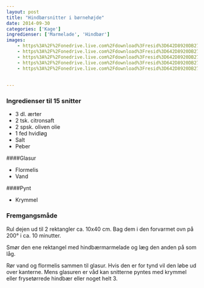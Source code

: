 ```yaml
---
layout: post
title: "Hindbærsnitter i børnehøjde"
date: 2014-09-30
categories: ['Kage']
ingredienser: ['Marmelade', 'Hindbær']
images:
    - https%3A%2F%2Fonedrive.live.com%2Fdownload%3Fresid%3D642D8920DB2784EE!126208
    - https%3A%2F%2Fonedrive.live.com%2Fdownload%3Fresid%3D642D8920DB2784EE!126209
    - https%3A%2F%2Fonedrive.live.com%2Fdownload%3Fresid%3D642D8920DB2784EE!126214
    - https%3A%2F%2Fonedrive.live.com%2Fdownload%3Fresid%3D642D8920DB2784EE!126213
    - https%3A%2F%2Fonedrive.live.com%2Fdownload%3Fresid%3D642D8920DB2784EE!126215
   
    
---
```


### Ingredienser til 15 snitter
-   3 dl. ærter
-   2 tsk. citronsaft 
-   2 spsk. oliven olie 
-   1 fed hvidløg 
-   Salt
-   Peber

####Glasur
-   Flormelis 
-   Vand

####Pynt
-   Krymmel

### Fremgangsmåde
Rul dejen ud til 2 rektangler ca. 10x40 cm. Bag dem i den forvarmet ovn på 200&deg; i ca. 10 minutter.

Smør den ene rektangel med hindbærmarmelade og læg den anden på som låg. 

Rør vand og flormelis sammen til glasur. Hvis den er for tynd vil den løbe ud over kanterne. Mens glasuren er våd kan snitterne pyntes med krymmel eller frysetørrede hindbær eller noget helt 3.

